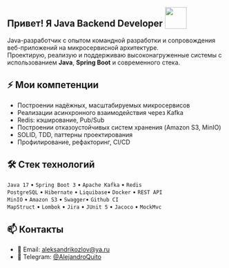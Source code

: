 ##  Привет! Я Java Backend Developer <img src="https://media1.giphy.com/media/v1.Y2lkPTc5MGI3NjExaW8xbHFxbDZpM2d2eXB3aXV1cTI4bXN4NWVkNDV1YXY2bmVpc21pcyZlcD12MV9pbnRlcm5hbF9naWZfYnlfaWQmY3Q9cw/cmCEsJZHYBPels360q/giphy.gif" width="50" style="vertical-align: bottom;"/>


Java-разработчик с опытом командной разработки и сопровождения веб-приложений на микросервисной архитектуре.<br> 
Проектирую, реализую и поддерживаю высоконагруженные системы с использованием **Java**, **Spring Boot** и современного стека.

## ⚡ Мои компетенции

- Построении надёжных, масштабируемых микросервисов
- Реализации асинхронного взаимодействия через Kafka
- Redis: кэширование, Pub/Sub
- Построении отказоустойчивых систем хранения (Amazon S3, MinIO)
- SOLID, TDD, паттерны проектирования
- Профилирование, рефакторинг, CI/CD

## 🛠 Стек технологий

`Java 17` • `Spring Boot 3` • `Apache Kafka` • `Redis`<br>
`PostgreSQL` • `Hibernate` • `Liquibase`• `Docker` • `REST API`<br>
`MinIO` • `Amazon S3`  • `Swagger`• `Github CI`<br>
`MapStruct` • `Lombok` • `Jira` • `JUnit 5` • `Jacoco` • `MockMvc`
 
## 📫 Контакты

- 📧 Email: [aleksandrikozlov@ya.ru](mailto:aleksandrikozlov@ya.ru)
- 💬 Telegram: [@AlejandroQuito](https://t.me/AlejandroQuito)
